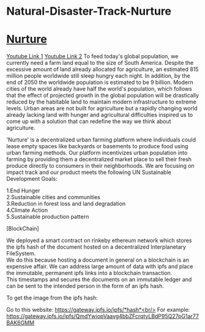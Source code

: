 # Natural-Disaster-Track-Nurture

# [Nurture](https://drive.google.com/drive/folders/1ZA0QghhLqIJH2E83y-Zex0YEJH0b7IjZ?usp=sharing)

[Youtube Link 1](https://youtu.be/NWjC_-PrFRc)
[Youtube Link 2](https://youtu.be/gCf4vkHit5I)
To feed today's global population, we currently need a farm land equal to the size of South America. Despite the excessive amount of land already allocated for agriculture, an estimated 815 million people worldwide still sleep hungry each night. In addition, by the end of 2050 the worldwide population is estimated to be 9 billion. Modern cities of the world already have half the world's population, which follows that the effect of projected growth in the global population will be drastically reduced by the habitable land to maintain modern infrastructure to extreme levels. Urban areas are not built for agriculture but a rapidly changing world already lacking land with hunger and agricultural difficulties inspired us to come up with a solution that can redefine the way we think about agriculture.

'Nurture' is a decentralized urban farming platform where individuals could lease empty spaces like backyards or basements to produce food using urban farming methods. Our platform incentivizes urban population into farming by providing them a decentralized market place to sell their fresh produce directly to consumers in their neighborhoods. We are focusing on impact track and our product meets the following UN Sustainable Development Goals:

1.End Hunger\
2.Sustainable cities and communities\
3.Reduction in forest loss and land degradation\
4.Climate Action\
5.Sustainable production pattern

[BlockChain]

We deployed a smart contract on rinkeby ethereum network which stores the ipfs hash of the document hosted on a decentralized Interplanetary FileSystem.\
We do this because hosting a document in general on a blockchain is an expensive affair. We can address large amount of data with ipfs and place the immutable, permanent ipfs links into a blockchain transaction.\
This timestamps and secures the documents on an immutable ledger and can be sent to the intended person in the form of an ipfs hash.

To get the image from the ipfs hash:

Go to this website: https://gateway.ipfs.io/ipfs/*hash*<br/>
For example: https://gateway.ipfs.io/ipfs/QmdYwiopVaavg4bbZFcrqtyLBdP95Q27pG1ar77BAK6GMM


